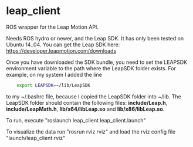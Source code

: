 leap_client
====

ROS wrapper for the Leap Motion API.

Needs ROS hydro or newer, and the Leap SDK. It has only been tested on Ubuntu 14..04. You can get the Leap SDK here: https://developer.leapmotion.com/downloads

Once you have downloaded the SDK bundle, you need to set the LEAPSDK environment variable to the path where the LeapSDK folder exists. For example, on my system I added the line

```bash
    export LEAPSDK=~/lib/LeapSDK
```
to my ~/.bashrc file, because I copied the LeapSDK folder into ~/lib. The LeapSDK folder should contain the following files: **include/Leap.h**, **include/LeapMath.h**, **lib/x64/libLeap.so** and **lib/x86/libLeap.so**.


To run, execute "roslaunch leap_client leap_client.launch"

To visualize the data run "rosrun rviz rviz" and load the rviz config file "launch/leap_client.rviz"
